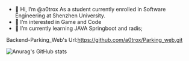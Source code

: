 - 👋 Hi, I’m @a0trox  As a student currently enrolled in Software Engineering at Shenzhen University.
- 👀 I’m interested in Game and Code
- 🌱 I’m currently learning JAVA Springboot and radis;

Backend-Parking_Web's Url:https://github.com/a0trox/Parking_web.git

![Anurag's GitHub stats](https://github-readme-stats.vercel.app/api?username=a0trox)
<!---
a0trox/a0trox is a ✨ special ✨ repository because its `README.md` (this file) appears on your GitHub profile.
You can click the Preview link to take a look at your changes.
--->
